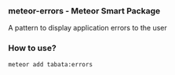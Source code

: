 ### meteor-errors - Meteor Smart Package

A pattern to display application errors to the user

### How to use?

```
meteor add tabata:errors
```
